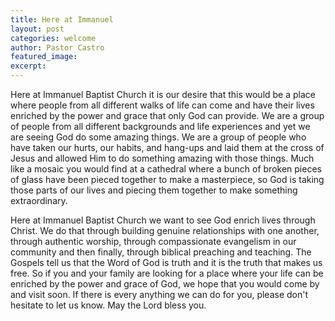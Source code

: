 ```yaml
---
title: Here at Immanuel
layout: post
categories: welcome
author: Pastor Castro
featured_image:
excerpt:
---
```


Here at Immanuel Baptist Church it is our desire that this would be a place where people from all different walks of life can come and have their lives enriched by the power and grace that only God can provide. We are a group of people from all different backgrounds and life experiences and yet we are seeing God do some amazing things. We are a group of people who have taken our hurts, our habits, and hang-ups and laid them at the cross of Jesus and allowed Him to do something amazing with those things. Much like a mosaic you would find at a cathedral where a bunch of broken pieces of glass have been pieced together to make a masterpiece, so God is taking those parts of our lives and piecing them together to make something extraordinary.
 
Here at Immanuel Baptist Church we want to see God enrich lives through Christ. We do that through building genuine relationships with one another, through authentic worship, through compassionate evangelism in our community and then finally, through biblical preaching and teaching. The Gospels tell us that the Word of God is truth and it is the truth that makes us free. So if you and your family are looking for a place where your life can be enriched by the power and grace of God, we hope that you would come by and visit soon. If there is every anything we can do for you, please don't hesitate to let us know. May the Lord bless you.
